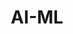---
title: AI-ML
permalink: /portfolio/ai-ml
portfolio_cards:
    -   card_uri: /portfolio/ai-ml/conv2D-screenshot.png
        card_mod: wide
    -   card_uri: /portfolio/ai-ml/linear-modelling-screenshot.png
        card_mod: wide
---